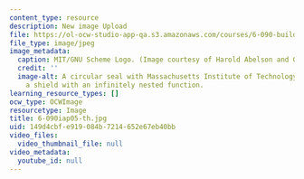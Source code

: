 ```yaml
---
content_type: resource
description: New image Upload
file: https://ol-ocw-studio-app-qa.s3.amazonaws.com/courses/6-090-building-programming-experience-a-lead-in-to-6-001-january-iap-2005/149d4cbfe919084b7214652e67eb40bb_6-090iap05-th.jpg
file_type: image/jpeg
image_metadata:
  caption: MIT/GNU Scheme Logo. (Image courtesy of Harold Abelson and Gerald Sussman.)
  credit: ''
  image-alt: A circular seal with Massachusetts Institute of Technology wrapping around
    a shield with an infinitely nested function.
learning_resource_types: []
ocw_type: OCWImage
resourcetype: Image
title: 6-090iap05-th.jpg
uid: 149d4cbf-e919-084b-7214-652e67eb40bb
video_files:
  video_thumbnail_file: null
video_metadata:
  youtube_id: null
---
```

